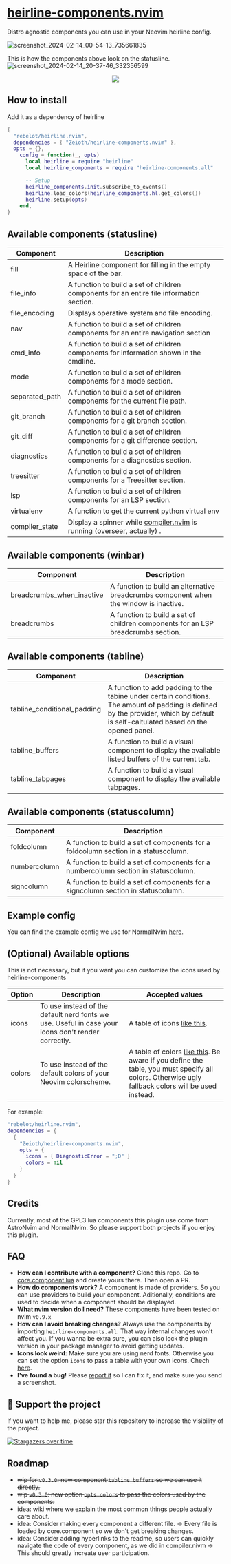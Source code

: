 # [heirline-components.nvim](https://github.com/Zeioth/heirline-components.nvim)
Distro agnostic components you can use in your Neovim heirline config.

![screenshot_2024-02-14_00-54-13_735661835](https://github.com/Zeioth/heirline-components.nvim/assets/3357792/f6d732f9-48b4-46e7-a15d-9fc03c68d434)

This is how the components above look on the statusline.
![screenshot_2024-02-14_20-37-46_332356599](https://github.com/Zeioth/heirline-components.nvim/assets/3357792/c478a48a-bfb8-4fa4-8d6e-2dedaeb8190e)

<div align="center">
  <a href="https://discord.gg/ymcMaSnq7d" rel="nofollow">
      <img src="https://img.shields.io/discord/1121138836525813760?color=azure&labelColor=6DC2A4&logo=discord&logoColor=black&label=Join the discord server&style=for-the-badge" data-canonical-src="https://img.shields.io/discord/1121138836525813760">
    </a>
</div>

## How to install
Add it as a dependency of heirline

```lua
{
  "rebelot/heirline.nvim",
  dependencies = { "Zeioth/heirline-components.nvim" },
  opts = {},
    config = function(_, opts)
      local heirline = require "heirline"
      local heirline_components = require "heirline-components.all"

      -- Setup
      heirline_components.init.subscribe_to_events()
      heirline.load_colors(heirline_components.hl.get_colors())
      heirline.setup(opts)
    end,
}
```

## Available components (statusline)

| Component | Description |
|-----------|-------------|
| fill | A Heirline component for filling in the empty space of the bar. |
| file_info | A function to build a set of children components for an entire file information section. |
| file_encoding | Displays operative system and file encoding. |
| nav | A function to build a set of children components for an entire navigation section |
| cmd_info | A function to build a set of children components for information shown in the cmdline. |
| mode | A function to build a set of children components for a mode section. |
| separated_path | A function to build a set of children components for the current file path. |
| git_branch | A function to build a set of children components for a git branch section. |
| git_diff | A function to build a set of children components for a git difference section. |
| diagnostics | A function to build a set of children components for a diagnostics section. |
| treesitter | A function to build a set of children components for a Treesitter section. |
| lsp | A function to build a set of children components for an LSP section. |
| virtualenv | A function to get the current python virtual env |
| compiler_state | Display a spinner while [compiler.nvim](https://github.com/Zeioth/compiler.nvim) is running ([overseer](https://github.com/stevearc/overseer.nvim), actually) . |

## Available components (winbar)

| Component | Description |
|-----------|-------------|
| breadcrumbs_when_inactive | A function to build an alternative breadcrumbs component when the window is inactive. |
| breadcrumbs | A function to build a set of children components for an LSP breadcrumbs section. |

## Available components (tabline)

| Component | Description |
|-----------|-------------|
| tabline_conditional_padding | A function to add padding to the tabine under certain conditions. The amount of padding is defined by the provider, which by default is self-caltulated based on the opened panel. |
| tabline_buffers | A function to build a visual component to display the available listed buffers of the current tab. |
| tabline_tabpages | A function to build a visual component to display the available tabpages. |

## Available components (statuscolumn)

| Component | Description |
|-----------|-------------|
| foldcolumn | A function to build a set of components for a foldcolumn section in a statuscolumn. |
| numbercolumn | A function to build a set of components for a numbercolumn section in statuscolumn. |
| signcolumn | A function to build a set of components for a signcolumn section in statuscolumn. |

## Example config
You can find the example config we use for NormalNvim [here](https://github.com/NormalNvim/NormalNvim/blob/75cb58366cc7b143ee0a0ed15499feff44c4555a/lua/plugins/2-ui.lua#L276).

## (Optional) Available options
This is not necessary, but if you want you can customize the icons used by heirline-components

| Option | Description | Accepted values |
|--------|-------------|-----------------|
| icons  | To use instead of the default nerd fonts we use. Useful in case your icons don't render correctly. | A table of icons [like this](https://github.com/Zeioth/heirline-components.nvim/wiki/icons). |
| colors  | To use instead of the default colors of your Neovim colorscheme. | A table of colors [like this](https://github.com/Zeioth/heirline-components.nvim/wiki/icons). Be aware if you define the table, you must specify all colors. Otherwise ugly fallback colors will be used instead. |

For example:
```lua
"rebelot/heirline.nvim",
dependencies = {
  {
    "Zeioth/heirline-components.nvim",
    opts = {
      icons = { DiagnosticError = ";D" }
      colors = nil
    }
  }
}
```
## Credits
Currently, most of the GPL3 lua components this plugin use come from AstroNvim and NormalNvim. So please support both projects if you enjoy this plugin.

## FAQ
* **How can I contribute with a component?** Clone this repo. Go to [core.component.lua](https://github.com/Zeioth/heirline-components.nvim/blob/main/lua/heirline-components/core/component.lua) and create yours there. Then open a PR.
* **How do components work?** A component is made of providers. So you can use providers to build your component. Aditionally, conditions are used to decide when a component should be displayed.
* **What nvim version do I need?** These components have been tested on nvim `v0.9.x`
* **How can I avoid breaking changes?** Always use the components by importing `heirline-components.all`. That way internal changes won't affect you. If you wanna be extra sure, you can also lock the plugin version in your package manager to avoid getting updates.
* **Icons look weird:** Make sure you are using nerd fonts. Otherwise you can set the option `icons` to pass a table with your own icons. Chech [here](https://github.com/Zeioth/heirline-components.nvim/blob/main/lua/heirline-components/config.lua).
* **I've found a bug!** Please [report it](https://github.com/Zeioth/heirline-components.nvim/issues) so I can fix it, and make sure you send a screenshot. 

## 🌟 Support the project
If you want to help me, please star this repository to increase the visibility of the project.

[![Stargazers over time](https://starchart.cc/Zeioth/heirline-components.nvim.svg)](https://starchart.cc/Zeioth/heirline-components.nvim)

## Roadmap
* ~~wip for `v0.3.0`: new component `tabline_buffers` so we can use it directly.~~
* ~~wip `v0.3.0`: new option `opts.colors` to pass the colors used by the components.~~
* idea: wiki where we explain the most common things people actually care about.
* idea: Consider making every component a different file. → Every file is loaded by core.component so we don't get breaking changes.
* idea: Consider adding hyperlinks to the readme, so users can quickly navigate the code of every component, as we did in compiler.nivm → This should greatly increate user participation.
